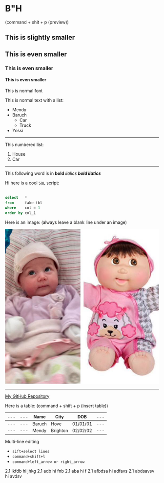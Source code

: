 # B"H

(command + shit + p (preview))

## This is slightly smaller

## This is even smaller

### This is even smaller

#### This is even smaller

This is normal font

This is normal text with a list:
- Mendy
- Baruch 
    - Car
    - Truck
- Yossi
---
This numbered list:
1. House
2. Car
---
This following word is in **bold** *ilalics* ***bold ilatics***

Hi here is a cool `SQL` script:

```sql

select   *
from     fake-tbl
where    col = 1
order by col_1

```
Here is an image: (always leave a blank line under an image)

![](images/leah.png)

---

[My GitHub Repository](https://github.com/mefune/coding-deep-dive)

Here is a table: (command + shift + p (insert table))

|---|---|  Name |  City | DOB|---|
|---|---|---|---|---|---|
|---|---| Baruch  | Hove  | 01/01/01 |---|
|---|---| Mendy | Brighton | 02/02/02 |---|

Multi-line editing 
- `sift+select lines`
- `command+shift+l`
- `command+left_arrow or right_arrow`

2.1 lkfdb hi    jhkg
2.1 adb hi      fnb
2.1 aba hi      f 
2.1 afbdsa hi   adfavs
2.1 abdsavsv hi avdsv

